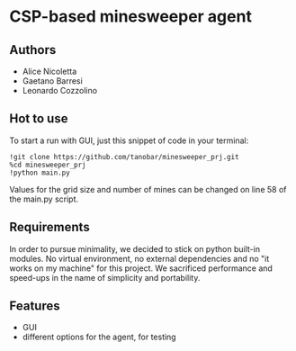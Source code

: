 # CSP-based minesweeper agent
## Authors
* Alice Nicoletta
* Gaetano Barresi
* Leonardo Cozzolino

## Hot to use 
To start a run with GUI, just this snippet of code in your terminal: 
```
!git clone https://github.com/tanobar/minesweeper_prj.git
%cd minesweeper_prj
!python main.py
```
Values for the grid size and number of mines can be changed on line 58 of the main.py script.
## Requirements
In order to pursue minimality, we decided to stick on python built-in modules.
No virtual environment, no external dependencies and no "it works on my machine" for this project.
We sacrificed performance and speed-ups in the name of simplicity and portability. 
## Features 
* GUI
* different options for the agent, for testing
